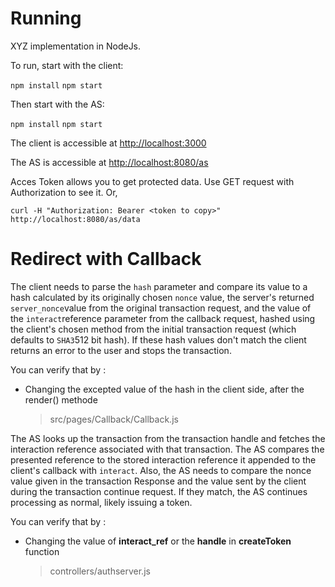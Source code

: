 
# Running

XYZ implementation in NodeJs.

To run, start with the client:

`npm install`
`npm start`

Then start with the AS:

`npm install`
`npm start`

The client is accessible at <http://localhost:3000>

The AS is accessible at <http://localhost:8080/as>

Acces Token allows you to get protected data. Use GET request with Authorization to see it. Or, 

`curl -H "Authorization: Bearer <token to copy>" http://localhost:8080/as/data`

# Redirect with Callback
The client needs to parse the `hash` parameter and compare its value to a hash calculated by its originally chosen `nonce` value, the server's returned `server_nonce`value from the original transaction request, and the value of the `interact`reference parameter from the callback request, hashed using the client's chosen method from the initial transaction request (which defaults to `SHA3`512 bit hash). If these hash values don't match the client returns an error to the user and stops the transaction.

You can verify that by :

- Changing the excepted value of the hash in the client side, after the render() methode 
	> src/pages/Callback/Callback.js  

The AS looks up the transaction from the transaction handle and fetches the interaction reference associated with that transaction. The AS compares the presented reference to the stored interaction reference it appended to the client's callback with `interact`. Also, the AS needs to compare the nonce value given in the transaction Response and the value sent by the client during the transaction continue request. If they match, the AS continues processing as normal, likely issuing a token. 

You can verify that by :

- Changing the value of **interact_ref** or the **handle** in **createToken** function 
	> controllers/authserver.js


